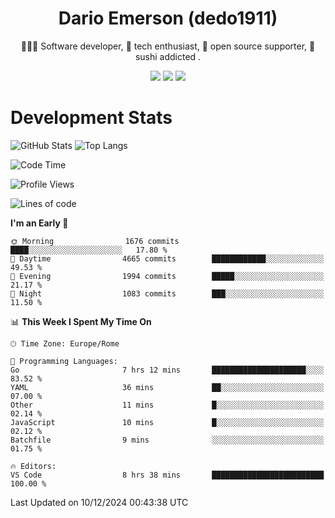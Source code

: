 <div align="center">
  
# Dario Emerson (dedo1911)
👨🏼‍💻 Software developer, 🔧 tech enthusiast, 🙌 open source supporter, 🍣 sushi addicted .

[![](https://img.shields.io/badge/-Linkedin-informational?style=for-the-badge&logo=linkedin&logoColor=white&color=2867B2)](http://linkedin.com/in/dedo1911)
[![](https://img.shields.io/badge/-Telegram-informational?style=for-the-badge&logo=telegram&logoColor=white&color=0088cc)](https://t.me/dedo1911)
[![](https://img.shields.io/badge/-Facebook-informational?style=for-the-badge&logo=facebook&logoColor=white&color=3b5998)](https://fb.com/dedo1911)

</div>

# Development Stats

![GitHub Stats](https://github-readme-stats.vercel.app/api?username=dedo1911&hide=&count_private=true&title_color=84cc16&text_color=ffffff&icon_color=84cc16&bg_color=1c1917&hide_border=true&border_radius=0&show_icons=true)
![Top Langs](https://github-readme-stats.vercel.app/api/top-langs/?username=dedo1911&theme=chartreuse-dark&layout=compact)

<!--START_SECTION:waka-->
![Code Time](http://img.shields.io/badge/Code%20Time-1%2C510%20hrs%2033%20mins-blue)

![Profile Views](http://img.shields.io/badge/Profile%20Views-4-blue)

![Lines of code](https://img.shields.io/badge/From%20Hello%20World%20I%27ve%20Written-3.0%20million%20lines%20of%20code-blue)

**I'm an Early 🐤** 

```text
🌞 Morning                1676 commits        ████░░░░░░░░░░░░░░░░░░░░░   17.80 % 
🌆 Daytime                4665 commits        ████████████░░░░░░░░░░░░░   49.53 % 
🌃 Evening                1994 commits        █████░░░░░░░░░░░░░░░░░░░░   21.17 % 
🌙 Night                  1083 commits        ███░░░░░░░░░░░░░░░░░░░░░░   11.50 % 
```


📊 **This Week I Spent My Time On** 

```text
🕑︎ Time Zone: Europe/Rome

💬 Programming Languages: 
Go                       7 hrs 12 mins       █████████████████████░░░░   83.52 % 
YAML                     36 mins             ██░░░░░░░░░░░░░░░░░░░░░░░   07.00 % 
Other                    11 mins             █░░░░░░░░░░░░░░░░░░░░░░░░   02.14 % 
JavaScript               10 mins             █░░░░░░░░░░░░░░░░░░░░░░░░   02.12 % 
Batchfile                9 mins              ░░░░░░░░░░░░░░░░░░░░░░░░░   01.75 % 

🔥 Editors: 
VS Code                  8 hrs 38 mins       █████████████████████████   100.00 % 
```


 Last Updated on 10/12/2024 00:43:38 UTC
<!--END_SECTION:waka-->

<!--
**dedo1911/dedo1911** is a ✨ _special_ ✨ repository because its `README.md` (this file) appears on your GitHub profile.

Here are some ideas to get you started:

- 🔭 I’m currently working on ...
- 🌱 I’m currently learning ...
- 👯 I’m looking to collaborate on ...
- 🤔 I’m looking for help with ...
- 💬 Ask me about ...
- 📫 How to reach me: ...
- 😄 Pronouns: ...
- ⚡ Fun fact: ...
-->
